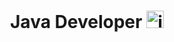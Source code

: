 <h1 align="center">Java Developer
  <img src="https://cdn.jsdelivr.net/gh/devicons/devicon/icons/java/java-original.svg" height="28" alt="java" />
</h1>
